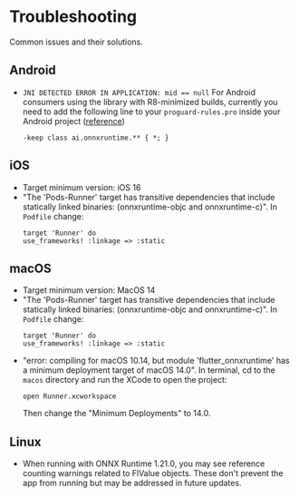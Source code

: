 # Troubleshooting

Common issues and their solutions.


## Android
* `JNI DETECTED ERROR IN APPLICATION: mid == null`
    For Android consumers using the library with R8-minimized builds, currently you need to add the following line to your `proguard-rules.pro` inside your Android project ([reference](https://onnxruntime.ai/docs/build/android.html#note-proguard-rules-for-r8-minimization-android-app-builds-to-work))
    ```
    -keep class ai.onnxruntime.** { *; }
    ```

## iOS
* Target minimum version: iOS 16
* "The 'Pods-Runner' target has transitive dependencies that include statically linked binaries: (onnxruntime-objc and onnxruntime-c)". In `Podfile` change:
    ```
    target 'Runner' do
    use_frameworks! :linkage => :static
    ```

## macOS
* Target minimum version: MacOS 14
* "The 'Pods-Runner' target has transitive dependencies that include statically linked binaries: (onnxruntime-objc and onnxruntime-c)". In `Podfile` change:
    ```
    target 'Runner' do
    use_frameworks! :linkage => :static
    ```
* "error: compiling for macOS 10.14, but module 'flutter_onnxruntime' has a minimum deployment target of macOS 14.0". In terminal, cd to the `macos` directory and run the XCode to open the project:
    ```
    open Runner.xcworkspace
    ```
    Then change the "Minimum Deployments" to 14.0.

## Linux
* When running with ONNX Runtime 1.21.0, you may see reference counting warnings related to FlValue objects. These don't prevent the app from running but may be addressed in future updates.
